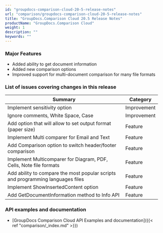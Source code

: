 ```yaml
---
id: "groupdocs-comparison-cloud-20-5-release-notes"
url: "comparison/groupdocs-comparison-cloud-20-5-release-notes"
title: "GroupDocs.Comparison Cloud 20.5 Release Notes"
productName: "GroupDocs.Comparison Cloud"
weight: 1
description: ""
keywords: ""
---
```

### Major Features ###

* Added ability to get document information
* Added new comparison options
* Improved support for multi-document comparison for many file formats

### List of issues covering changes in this release ###

|Summary|Category
|---|---
|Implement sensitivity option|Improvement
|Ignore comments, White Space, Case|Improvement
|Add option that will allow to set output format (paper size)|Feature
|Implement Multi comparer for Email and Text|Feature
|Add Comparison option to switch header/footer comparison|Feature
|Implement Multicomparer for Diagram, PDF, Cells, Note file formats|Feature
|Add ability to compare the most popular scripts and programming languages files|Feature
|Implement ShowInsertedContent option|Feature
|Add GetDocumentInformation method to Info API|Feature

### API examples and documentation ###

* [GroupDocs Comparison Cloud API Examples and documentation]({{< ref "comparison/_index.md" >}})
